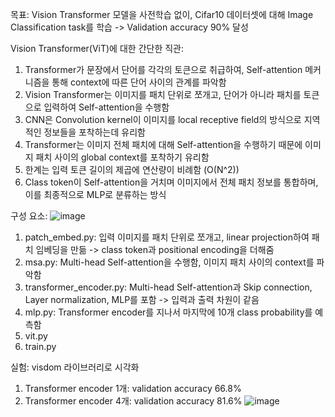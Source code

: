 목표: Vision Transformer 모델을 사전학습 없이, Cifar10 데이터셋에 대해 Image Classification task를 학습 -> Validation accuracy 90% 달성

Vision Transformer(ViT)에 대한 간단한 직관:
1. Transformer가 문장에서 단어를 각각의 토큰으로 취급하여, Self-attention 메커니즘을 통해 context에 따른 단어 사이의 관계를 파악함
2. Vision Transformer는 이미지를 패치 단위로 쪼개고, 단어가 아니라 패치를 토큰으로 입력하여 Self-attention을 수행함
3. CNN은 Convolution kernel이 이미지를 local receptive field의 방식으로 지역적인 정보들을 포착하는데 유리함
4. Transformer는 이미지 전체 패치에 대해 Self-attention을 수행하기 때문에 이미지 패치 사이의 global context를 포착하기 유리함
5. 한계는 입력 토큰 길이의 제곱에 연산량이 비례함 (O(N^2))
6. Class token이 Self-attention을 거치며 이미지에서 전체 패치 정보를 통합하며, 이를 최종적으로 MLP로 분류하는 방식
   
구성 요소:
![image](https://github.com/user-attachments/assets/ac1dac91-b488-44fd-9250-11e77e09b286)
1. patch_embed.py: 입력 이미지를 패치 단위로 쪼개고, linear projection하여 패치 임베딩을 만듦 -> class token과 positional encoding을 더해줌
2. msa.py: Multi-head Self-attention을 수행함, 이미지 패치 사이의 context를 파악함
3. transformer_encoder.py: Multi-head Self-attention과 Skip connection, Layer normalization, MLP를 포함 -> 입력과 출력 차원이 같음
4. mlp.py: Transformer encoder를 지나서 마지막에 10개 class probability를 예측함
5. vit.py
6. train.py

실험: visdom 라이브러리로 시각화
1. Transformer encoder 1개: validation accuracy 66.8%
2. Transformer encoder 4개: validation accuracy 81.6%
![image](https://github.com/user-attachments/assets/6ae9f0b3-5cff-40a0-93a6-fe854d2632c6)


